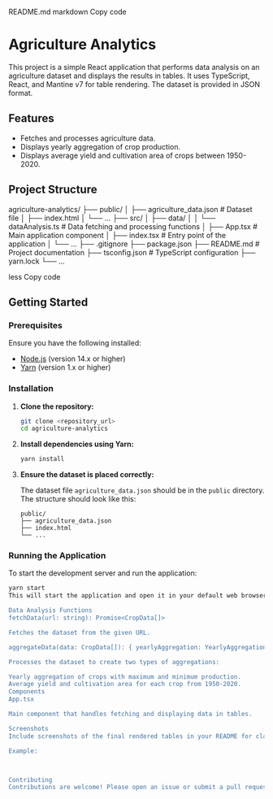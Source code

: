 README.md
markdown
Copy code
# Agriculture Analytics

This project is a simple React application that performs data analysis on an agriculture dataset and displays the results in tables. It uses TypeScript, React, and Mantine v7 for table rendering. The dataset is provided in JSON format.

## Features

- Fetches and processes agriculture data.
- Displays yearly aggregation of crop production.
- Displays average yield and cultivation area of crops between 1950-2020.

## Project Structure

agriculture-analytics/
├── public/
│ ├── agriculture_data.json # Dataset file
│ ├── index.html
│ └── ...
├── src/
│ ├── data/
│ │ └── dataAnalysis.ts # Data fetching and processing functions
│ ├── App.tsx # Main application component
│ ├── index.tsx # Entry point of the application
│ └── ...
├── .gitignore
├── package.json
├── README.md # Project documentation
├── tsconfig.json # TypeScript configuration
├── yarn.lock
└── ...

less
Copy code

## Getting Started

### Prerequisites

Ensure you have the following installed:

- [Node.js](https://nodejs.org/en/) (version 14.x or higher)
- [Yarn](https://yarnpkg.com/) (version 1.x or higher)

### Installation

1. **Clone the repository:**

    ```bash
    git clone <repository_url>
    cd agriculture-analytics
    ```

2. **Install dependencies using Yarn:**

    ```bash
    yarn install
    ```

3. **Ensure the dataset is placed correctly:**

    The dataset file `agriculture_data.json` should be in the `public` directory. The structure should look like this:

    ```
    public/
    ├── agriculture_data.json
    ├── index.html
    └── ...
    ```

### Running the Application

To start the development server and run the application:

```bash
yarn start
This will start the application and open it in your default web browser. If it doesn't open automatically, navigate to http://localhost:3000 in your browser.

Data Analysis Functions
fetchData(url: string): Promise<CropData[]>

Fetches the dataset from the given URL.

aggregateData(data: CropData[]): { yearlyAggregation: YearlyAggregation[], cropAggregationArray: CropAggregation[] }

Processes the dataset to create two types of aggregations:

Yearly aggregation of crops with maximum and minimum production.
Average yield and cultivation area for each crop from 1950-2020.
Components
App.tsx

Main component that handles fetching and displaying data in tables.

Screenshots
Include screenshots of the final rendered tables in your README for clarity.

Example:



Contributing
Contributions are welcome! Please open an issue or submit a pull request for any improvements or bug fixes.
